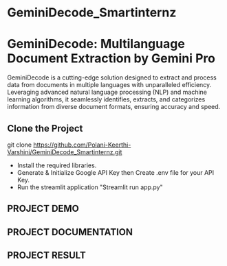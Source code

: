 ﻿# GeminiDecode_Smartinternz
# GeminiDecode: Multilanguage Document Extraction by Gemini Pro

GeminiDecode is a cutting-edge solution designed to extract and process data from documents in multiple languages with unparalleled efficiency. Leveraging advanced natural language processing (NLP) and machine learning algorithms, it seamlessly identifies, extracts, and categorizes information from diverse document formats, ensuring accuracy and speed.

## Clone the Project

git clone https://github.com/Polani-Keerthi-Varshini/GeminiDecode_Smartinternz.git
- Install the required libraries.
- Generate & Initialize Google API Key then Create .env file for your API Key.
- Run the streamlit application "Streamlit run app.py"

## PROJECT DEMO

## PROJECT DOCUMENTATION

## PROJECT RESULT
